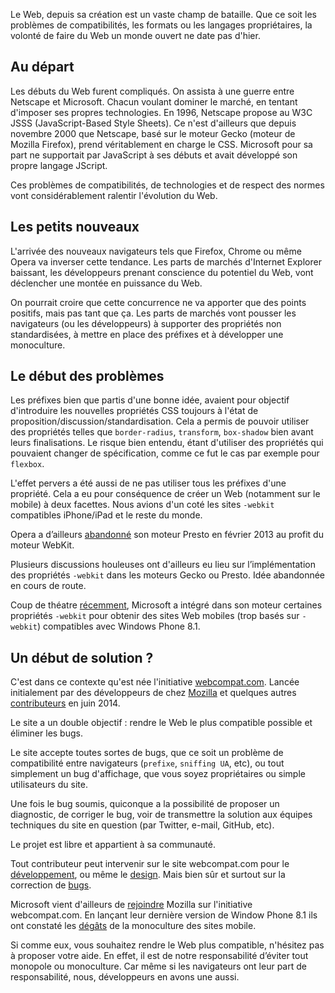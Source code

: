 Le Web, depuis sa création est un vaste champ de bataille. Que ce soit les problèmes de compatibilités, les formats ou les langages propriétaires, la volonté de faire du Web un monde ouvert ne date pas d'hier.

## Au départ

Les débuts du Web furent compliqués. On assista à une guerre entre Netscape et Microsoft. Chacun voulant dominer le marché, en tentant d'imposer ses propres technologies. En 1996, Netscape propose au W3C JSSS (JavaScript-Based Style Sheets). Ce n'est d'ailleurs que depuis novembre 2000 que Netscape, basé sur le moteur Gecko (moteur de Mozilla Firefox), prend véritablement en charge le CSS. Microsoft pour sa part ne supportait par JavaScript à ses débuts et avait développé son propre langage JScript.

Ces problèmes de compatibilités, de technologies et de respect des normes vont considérablement ralentir l'évolution du Web.

## Les petits nouveaux

L'arrivée des nouveaux navigateurs tels que Firefox, Chrome ou même Opera va inverser cette tendance. Les parts de marchés d'Internet Explorer baissant, les développeurs prenant conscience du potentiel du Web, vont déclencher une montée en puissance du Web.

On pourrait croire que cette concurrence ne va apporter que des points positifs, mais pas tant que ça. Les parts de marchés vont pousser les navigateurs (ou les développeurs) à supporter des propriétés non standardisées, à mettre en place des préfixes et à développer une monoculture.

## Le début des problèmes

Les préfixes bien que partis d'une bonne idée, avaient pour objectif d'introduire les nouvelles propriétés CSS  toujours à l'état de proposition/discussion/standardisation. Cela a permis de pouvoir utiliser des propriétés telles que  `border-radius`, `transform`, `box-shadow` bien avant leurs finalisations. Le risque bien entendu, étant d'utiliser des propriétés qui pouvaient changer de spécification, comme ce fut le cas par exemple pour `flexbox`.

L'effet pervers a été aussi de ne pas utiliser tous les préfixes d'une propriété. Cela a eu pour conséquence de créer un Web (notamment sur le mobile) à deux facettes. Nous avions d'un coté les sites `-webkit` compatibles iPhone/iPad et le reste du monde.

Opera a d’ailleurs [abandonné](http://thenextweb.com/insider/2013/02/13/opera-300-million-users-webkit/) son moteur Presto en février 2013 au profit du moteur WebKit.

Plusieurs discussions houleuses ont d'ailleurs eu lieu sur l’implémentation des propriétés `-webkit` dans les moteurs Gecko ou Presto. Idée abandonnée en cours de route.


Coup de théatre [récemment](http://blogs.msdn.com/b/ie/archive/2014/07/31/the-mobile-web-should-just-work-for-everyone.aspx), Microsoft a intégré dans son moteur certaines propriétés `-webkit` pour obtenir des sites Web mobiles (trop basés sur `-webkit`) compatibles avec Windows Phone 8.1.

## Un début de solution ?

C'est dans ce contexte qu'est née l'initiative [webcompat.com](http://webcompat.com). Lancée initialement par des développeurs de chez [Mozilla](https://hacks.mozilla.org/2014/06/introducing-webcompat-com/) et quelques autres [contributeurs](https://github.com/webcompat/webcompat.com/graphs/contributors) en juin 2014.

Le site a un double objectif : rendre le Web le plus compatible possible et éliminer les bugs.

Le site accepte toutes sortes de bugs, que ce soit un problème de compatibilité entre navigateurs (`prefixe`, `sniffing UA`, etc), ou tout simplement un bug d'affichage, que vous soyez propriétaires ou simple utilisateurs du site.

Une fois le bug soumis, quiconque a la possibilité de proposer un diagnostic, de corriger le bug, voir de transmettre la solution aux équipes techniques du site en question (par Twitter, e-mail, GitHub, etc).

Le projet est libre et appartient à sa communauté.

Tout contributeur peut intervenir sur le site webcompat.com pour le [développement](https://github.com/webcompat/webcompat.com/issues?q=is%3Aopen+is%3Aissue+label%3Ahelp-wanted), ou même le [design](https://github.com/webcompat/webcompat.com/issues?q=is%3Aopen+is%3Aissue+label%3Adesign).  Mais bien sûr et surtout sur la correction de [bugs](https://github.com/webcompat/web-bugs/issues?q=is%3Aopen+is%3Aissue).

Microsoft vient d'ailleurs de [rejoindre](http://blogs.msdn.com/b/ie/archive/2014/07/31/the-mobile-web-should-just-work-for-everyone.aspx) Mozilla sur l'initiative webcompat.com. En lançant leur dernière version de Window Phone 8.1 ils ont constaté les [dégâts](https://github.com/webcompat/web-bugs/issues?q=is%3Aissue+is%3Aopen+is%3Aclosed+label%3Aie) de la monoculture des sites mobile.


Si comme eux, vous souhaitez rendre le Web plus compatible, n'hésitez pas à proposer votre aide. En effet, il est de notre responsabilité d’éviter tout monopole ou monoculture. Car même si les navigateurs ont leur part de responsabilité, nous, développeurs en avons une aussi.
